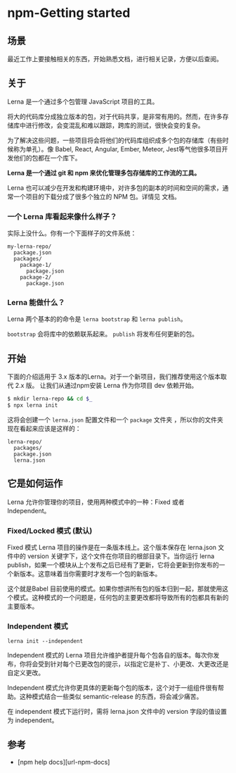 # npm-Getting started
## 场景
最近工作上要接触相关的东西，开始熟悉文档，进行相关记录，方便以后查阅。

## 关于
Lerna 是一个通过多个包管理 JavaScript 项目的工具。

将大的代码库分成独立版本的包，对于代码共享，是非常有用的。然而，在许多存储库中进行修改，会变混乱和难以跟踪，跨库的测试，很快会变的复杂。

为了解决这些问题，一些项目将会将他们的代码库组织成多个包的存储库（有些时候称为单孔）。像 Babel, React, Angular, Ember, Meteor, Jest等气他很多项目开发他们的包都在一个库下。

**Lerna 是一个通过 git 和 npm 来优化管理多包存储库的工作流的工具。**

Lerna 也可以减少在开发和构建环境中，对许多包的副本的时间和空间的需求，通常一个项目的下载分成了很多个独立的 NPM 包。详情见 文档。
### 一个 Lerna 库看起来像什么样子？
实际上没什么。你有一个下面样子的文件系统：
```
my-lerna-repo/
  package.json
  packages/
    package-1/
      package.json
    package-2/
      package.json
```

### Lerna 能做什么？
Lerna 两个基本的的命令是 `lerna bootstrap` 和 `lerna publish`。

`bootstrap` 会将库中的依赖联系起来。
`publish` 将发布任何更新的包。

## 开始
下面的介绍适用于 3.x 版本的Lerna。对于一个新项目，我们推荐使用这个版本取代 2.x 版。
让我们从通过npm安装 Lerna 作为你项目 dev 依赖开始。
```sh
$ mkdir lerna-repo && cd $_
$ npx lerna init
```
这将会创建一个 `lerna.json` 配置文件和一个 `package` 文件夹
，所以你的文件夹现在看起来应该是这样的：
```
lerna-repo/
  packages/
  package.json
  lerna.json
```

## 它是如何运作
Lerna 允许你管理你的项目，使用两种模式中的一种：Fixed 或者 Independent。
### Fixed/Locked 模式 (默认)
Fixed 模式 Lerna 项目的操作是在一条版本线上。这个版本保存在 lerna.json 文件中的 version 关键字下，这个文件在你项目的根部目录下。当你运行 lerna publish，如果一个模块从上个发布之后已经有了更新，它将会更新到你发布的一个新版本。这意味着当你需要时才发布一个包的新版本。

这个就是Babel 目前使用的模式。如果你想讲所有包的版本归到一起，那就使用这个模式。这种模式的一个问题是，任何包的主要更改都将导致所有的包都具有新的主要版本。

### Independent 模式
`lerna init --independent`

Independent 模式的 Lerna 项目允许维护者提升每个包各自的版本。每次你发布，你将会受到针对每个已更改包的提示，以指定它是补丁、小更改、大更改还是自定义更改。

Independent 模式允许你更具体的更新每个包的版本，这个对于一组组件很有帮助。这种模式结合一些类似 semantic-release 的东西，将会减少痛苦。

在 independent 模式下运行时，需将 lerna.json 文件中的 version 字段的值设置为 independent。


## 参考
- [npm help docs][url-npm-docs]

[url-orgs]:https://www.npmjs.com/features
